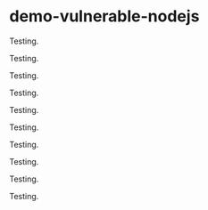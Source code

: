 # demo-vulnerable-nodejs

Testing.

Testing.

Testing.

Testing.

Testing.

Testing.

Testing.

Testing.

Testing.

Testing.
